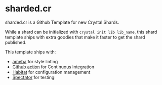 # sharded.cr

sharded.cr is a Github Template for new Crystal Shards.

While a shard can be initialized with `crystal init lib lib_name`, this shard
template ships with extra goodies that make it faster to get the shard published.

This template ships with:

- [ameba](https://github.com/crystal-ameba/ameba) for style linting
- [Github action](https://github.com/grepsedawk/shard_jumpstart.cr/blob/main/.github/workflows/ci.yml)
  for Continuous Integration
- [Habitat](https://github.com/luckyframework/habitat) for configuration management
- [Spectator](https://github.com/icy-arctic-fox/spectator) for testing
